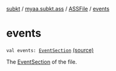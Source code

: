 [subkt](../../index.md) / [myaa.subkt.ass](../index.md) / [ASSFile](index.md) / [events](./events.md)

# events

`val events: `[`EventSection`](../-event-section/index.md) [(source)](https://github.com/Myaamori/SubKt/blob/0.1.8/src/main/kotlin/myaa/subkt/ass/parser.kt#L126)

The [EventSection](../-event-section/index.md) of the file.

